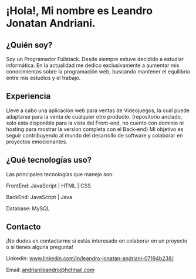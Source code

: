 
# ¡Hola!, Mi nombre es Leandro Jonatan Andriani.

## ¿Quién soy?

Soy un Programador Fullstack. Desde siempre estuve decidido a estudiar informática. En la actualidad me dedico exclusivamente a aumentar mis conocimientos sobre la programación web, buscando mantener el equilibrio entre mis estudios y el trabajo.

## Experiencia

Llevé a cabo una aplicación web para ventas de Videojuegos, la cual puede adaptarse para la venta de cualquier otro producto. (repositorio anclado, solo esta disponible para la vista del Front-end, no cuento con dominio ni hosting para mostrar la version completa con el Back-end)
Mi objetivo es seguir contribuyendo al mundo del desarrollo de software y colaborar en proyectos emocionantes.

## ¿Qué tecnologías uso?

Las principales tecnologías que manejo son:

FrontEnd: JavaScript | HTML | CSS

BackEnd: JavaScript | Java

Database: MySQL

## Contacto

¡No dudes en contactarme si estás interesado en colaborar en un proyecto o si tienes alguna pregunta!

Linkedin: www.linkedin.com/in/leandro-jonatan-andriani-07194b238/

Email: andrianileandro@hotmail.com
<!--
**Leandro-hub24/Leandro-hub24** is a ✨ _special_ ✨ repository because its `README.md` (this file) appears on your GitHub profile.

Here are some ideas to get you started:

- 🔭 I’m currently working on ...
- 🌱 I’m currently learning ...
- 👯 I’m looking to collaborate on ...
- 🤔 I’m looking for help with ...
- 💬 Ask me about ...
- 📫 How to reach me: ...
- 😄 Pronouns: ...
- ⚡ Fun fact: ...
-->
